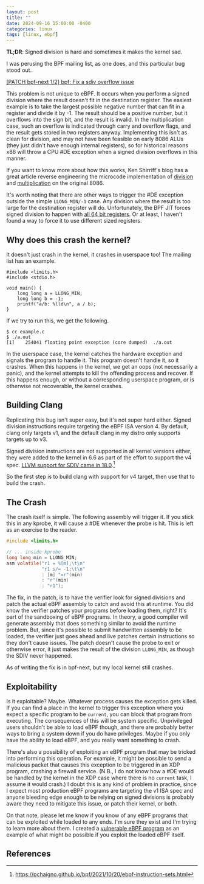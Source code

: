 ```yaml
---
layout: post
title: ""
date: 2024-09-16 15:00:00 -0400
categories: linux
tags: [linux, ebpf]
---
```


**TL;DR**: Signed division is hard and sometimes it makes the kernel sad.


I was perusing the BPF mailing list, as one does, and this particular bug stood
out.


[[PATCH bpf-next 1/2] bpf: Fix a sdiv overflow issue](https://lore.kernel.org/bpf/20240911044017.2261738-1-yonghong.song@linux.dev/T/)


This problem is not unique to eBPF. It occurs when you perform a signed division
where the result doesn't fit in the destination register. The easiest example is
to take the largest possible negative number that can fit in a register and
divide it by -1. The result should be a positive number, but it overflows into
the sign bit, and the result is invalid. In the multiplication case, such an
overflow is indicated through carry and overflow flags, and the result gets
stored in two registers anyway. Implementing this isn't as clean for division,
and may not have been feasible on early 8086 ALUs (they just didn't have enough
internal registers), so for historical reasons x86 will throw a CPU #DE
exception when a signed division overflows in this manner.

If you want to know more about how this works, Ken Shirriff's blog has a great
article reverse engineering the microcode implementation of
[division](https://www.righto.com/2023/04/reverse-engineering-8086-divide-microcode.html)
and
[multiplication](https://www.righto.com/2023/03/8086-multiplication-microcode.html)
on the original 8086.

It's worth noting that there are other ways to trigger the #DE exception outside
the simple `LLONG_MIN/-1` case. Any division where the result is too large for
the destination register will do. Unfortunately, the BPF JIT forces signed
division to happen with [all 64 bit
registers](https://elixir.bootlin.com/linux/v6.11.6/source/arch/x86/net/bpf_jit_comp.c#L1668).
Or at least, I haven't found a way to force it to use different sized registers.

## Why does this crash the kernel?

It doesn't just crash in the kernel, it crashes in userspace too! The mailing list
has an example.

```
#include <limits.h>
#include <stdio.h>

void main() {
    long long a = LLONG_MIN;
    long long b = -1;
    printf("a/b: %lld\n", a / b);
}
```

If we try to run this, we get the following.

```
$ cc example.c
$ ./a.out
[1]    254041 floating point exception (core dumped)  ./a.out
```

In the userspace case, the kernel catches the hardware exception and signals the
program to handle it. This program doesn't handle it, so it crashes. When this
happens in the kernel, we get an oops (not necessarily a panic), and the kernel
attempts to kill the offending process and recover. If this happens enough, or
without a corresponding userspace program, or is otherwise not recoverable, the
kernel crashes.

## Building Clang

Replicating this bug isn't super easy, but it's not super hard either. Signed
division instructions require targeting the eBPF ISA version 4. By default,
clang only targets v1, and the default clang in my distro only supports targets
up to v3.

Signed division instructions are not supported in all kernel versions either,
they were added to the kernel in 6.6 as part of the effort to support the v4
spec. [LLVM support for SDIV came in 18.0](https://github.com/llvm/llvm-project/commit/6c412b6c6faa2dabd8602d35d3f5e796fb1daf80).[^ebpf]

So the first step is to build clang with support for v4 target, then use that to
build the crash.

## The Crash

The crash itself is simple. The following assembly will trigger it. If you stick
this in any kprobe, it will cause a #DE whenever the probe is hit. This is left
as an exercise to the reader.

```c
#include <limits.h>

// ... inside kprobe
long long min = LLONG_MIN;
asm volatile("r1 = %[m];\t\n"
             "r1 s/= -1;\t\n"
             : [m] "=r"(min)
             : "r"(min)
             : "r1");
```

The fix, in the patch, is to have the verifier look for signed divisions and
patch the actual eBPF assembly to catch and avoid this at runtime. You did know
the verifier patches your programs before loading them, right? It's part of the
sandboxing of eBPF programs. In theory, a good compiler will generate assembly
that does something similar to avoid the runtime problem. But, since it's
possible to submit handwritten assembly to be loaded, the verifier just goes
ahead and live patches certain instructions so they don't cause issues. The
patch doesn't cause the probe to exit or otherwise error, it just makes the
result of the division `LLONG_MIN`, as though the SDIV never happened.

As of writing the fix is in bpf-next, but my local kernel still crashes.


## Exploitability

Is it exploitable? Maybe. Whatever process causes the exception gets killed.  If
you can find a place in the kernel to trigger this exception where you expect a
specific program to be `current`, you can block that program from executing.
The consequences of this will be system specific. Unprivileged users shouldn't
be able to load eBPF though, and there are probably better ways to bring a
system down if you do have privileges. Maybe if you only have the ability to
load eBPF, and you really want something to crash.

There's also a possibility of exploiting an eBPF program that may be tricked
into performing this operation. For example, it might be possible to send a
malicious packet that causes this exception to be triggered in an XDP program,
crashing a firewall service. (N.B., I do not know how a #DE would be handled by
the kernel in the XDP case where there is no `current` task, I assume it would
crash.) I doubt this is any kind of problem in practice, since I expect most
production eBPF programs are targeting the v1 ISA spec and anyone bleeding edge
enough to be relying on signed divisions is probably aware they need to mitigate
this issue, or patch their kernel, or both.

On that note, please let me know if you know of any eBPF programs that can be
exploited while loaded to any ends. I'm sure they exist and I'm trying to learn
more about them. I created a [vulnerable eBPF
program](/linux/2024/09/05/VULNBPF-CHAL-01.html) as an example of what might be
possible if you exploit the loaded eBPF itself.

## References

[^ebpf]: https://pchaigno.github.io/bpf/2021/10/20/ebpf-instruction-sets.html